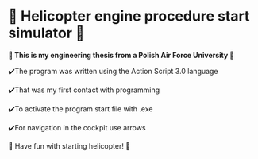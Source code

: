 # :helicopter: Helicopter engine procedure start simulator :helicopter:
**:rocket: This is my engineering thesis from a Polish Air Force University :rocket:**

:heavy_check_mark:The program was written using the Action Script 3.0 language

:heavy_check_mark:That was my first contact with programming

:heavy_check_mark:To activate the program start file with .exe

:heavy_check_mark:For navigation in the cockpit use arrows

:helicopter: Have fun with starting helicopter! :helicopter:

